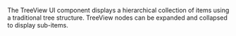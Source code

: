 The TreeView UI component displays a&nbsp;hierarchical collection of&nbsp;items using a&nbsp;traditional tree structure. TreeView nodes can be&nbsp;expanded and collapsed to&nbsp;display sub-items.